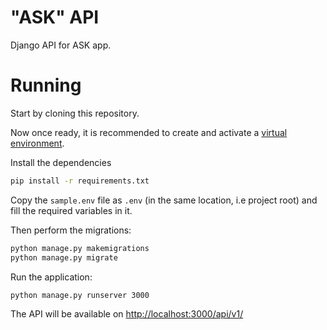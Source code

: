 # "ASK" API

Django API for ASK app.

# Running

Start by cloning this repository.

Now once ready, it is recommended to create and activate a [virtual environment](https://docs.python.org/3/library/venv.html).

Install the dependencies
```sh
pip install -r requirements.txt
````
Copy the `sample.env` file as `.env` (in the same location, i.e project root) and fill the required variables in it.

Then perform the migrations:

```sh
python manage.py makemigrations
python manage.py migrate
```

Run the application:
```sh
python manage.py runserver 3000
```

The API will be available on [http://localhost:3000/api/v1/](http://localhost:3000/api/v1/)